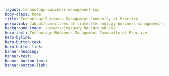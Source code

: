 ```yaml
---
layout: technology-business-management-cop
body-class: home
title: Technology Business Management Community of Practice
permalink: /about/committees-affliates/technology-business-management-cop/
background-image: /assets/img/grey.background.png
hero-text: Technology Business Management Community of Practice
hero-byline:
hero-button-text: 
hero-button-link: 
banner-heading: 
banner-text: 
banner-button-text: 
banner-button-link: 
---
```

